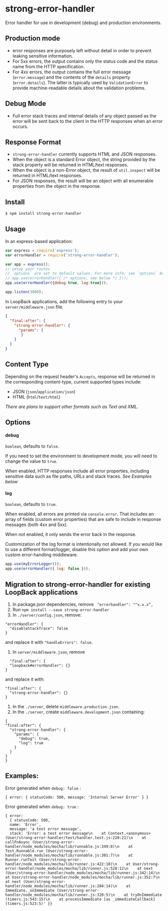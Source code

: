 # strong-error-handler

Error handler for use in development (debug) and production environments.

## Production mode

- error responses are purposely left without detail in order to prevent leaking sensitive information.
- For 5xx errors, the output contains only the status code and the status name from the HTTP specification.
- For 4xx errors, the output contains the full error message (`error.message`) and the contents of the `details`
  property (`error.details`). The latter is typically used by `ValidationError` to provide machine-readable details
  about the validation problems.

## Debug Mode

- Full error stack traces and internal details of any object passed as the error will be sent back to the client
  in the HTTP responses when an error occurs.

## Response Format

- `strong-error-handler` currently supports HTML and JSON responses.
- When the object is a standard Error object, the string provided by the stack property will be returned in HTML/text
  responses.
- When the object is a non-Error object, the result of `util.inspect` will be returned in HTML/text responses.
- For JSON responses, the result will be an object with all enumerable properties from the object in the response.

## Install

```bash
$ npm install strong-error-handler
```

## Usage

In an express-based application:

```js
var express = require('express');
var errorHandler = require('strong-error-handler');

var app = express();
// setup your routes
// `options` are set to default values. For more info, see `options` below.
// app.use(errorHandler({ /* options, see below */ }));
app.use(errorHandler({debug:true, log:true}));

app.listen(3000);
```

In LoopBack applications, add the following entry to your
`server/middleware.json` file.

```json
{
  "final:after": {
    "strong-error-handler": {
      "params": {
       }
    }
  }
}
```

## Content Type

Depending on the request header's `Accepts`, response will be returned in
 the corresponding content-type, current supported types include:
- JSON (`json`/`application/json`)
- HTML (`html`/`text/html`)

*There are plans to support other formats such as Text and XML.*

## Options

#### debug

`boolean`, defaults to `false`.

If you need to set the environment to development mode, you will need to change the value to `true`.

When enabled, HTTP responses include all error properties, including
sensitive data such as file paths, URLs and stack traces. *See Examples below*

#### log

`boolean`, defaults to `true`.

When enabled, all errors are printed via `console.error`. That includes an array of fields (custom error properties)
 that are safe to include in response messages (both 4xx and 5xx).

When not enabled, it only sends the error back in the response.

Customization of the log format is intentionally not allowed. If you would like
to use a different format/logger, disable this option and add your own custom
error-handling middleware.

```js
app.use(myErrorLogger());
app.use(errorHandler({ log: false }));
```

## Migration to strong-error-handler for existing LoopBack applications

1. In package.json dependencies, remove ` "errorhandler": "^x.x.x”,`
1. Run `npm install --save strong-error-handler`
1. In `./server/config.json`, remove:

  ```
  "errorHandler": {
    "disableStackTrace": false
  }
  ```
  and replace it with `"handleErrors": false`.
1. In `server/middleware.json`, remove

  ```
    "final:after": {
    "loopback#errorHandler": {}
  }
  ```
  and replace it with:
  ```
  "final:after": {
    "strong-error-handler": {}
  }
  ```
1. In the `./server`, delete `middleware.production.json`.
1. In the `./server`, create `middleware.development.json` containing:

  ```
  {
  "final:after": {
    "strong-error-handler": {
      "params": {
        "debug": true,
        "log": true
      }
    }
  }
}
```

## Examples:

Error generated when `debug: false` :

```
{ error: { statusCode: 500, message: 'Internal Server Error' } }
```

Error generated when `debug: true` :

```
{ error:
  { statusCode: 500,
  name: 'Error',
  message: 'a test error message',
  stack: 'Error: a test error message\n    at Context.<anonymous> (User/strong-error-handler/test/handler.test.js:220:21)\n    at callFnAsync (User/strong-error-handler/node_modules/mocha/lib/runnable.js:349:8)\n    at Test.Runnable.run (User/strong-error-handler/node_modules/mocha/lib/runnable.js:301:7)\n    at Runner.runTest (User/strong-error-handler/node_modules/mocha/lib/runner.js:422:10)\n    at User/strong-error-handler/node_modules/mocha/lib/runner.js:528:12\n    at next (User/strong-error-handler/node_modules/mocha/lib/runner.js:342:14)\n    at User/strong-error-handler/node_modules/mocha/lib/runner.js:352:7\n    at next (User/strong-error-handler/node_modules/mocha/lib/runner.js:284:14)\n    at Immediate._onImmediate (User/strong-error-handler/node_modules/mocha/lib/runner.js:320:5)\n    at tryOnImmediate (timers.js:543:15)\n    at processImmediate [as _immediateCallback] (timers.js:523:5)' }}
```
